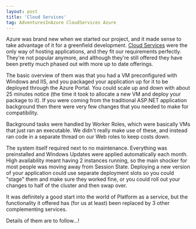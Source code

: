 ```yaml
---
layout: post
title: 'Cloud Services'
tag: AdventuresInAzure CloudServices Azure
---
```


Azure was brand new when we started our project, and it made sense to take advantage of it for a greenfield development. [Cloud Services](https://azure.microsoft.com/en-us/services/cloud-services/) were the only way of hosting applications, and they fit our requirements perfectly. They're not popular anymore, and although they're still offered they have been pretty much phased out with more up to date offerings.

The basic overview of them was that you had a VM preconfigured with Windows and IIS, and you packaged your application up for it to be deployed through the Azure Portal. You could scale up and down with about 25 minutes notice (the time it took to allocate a new VM and deploy your package to it). If you were coming from the traditional ASP.NET application background then there were very few changes that you needed to make for compatibility.

Background tasks were handled by Worker Roles, which were basically VMs that just ran an executable. We didn't really make use of these, and instead ran code in a separate thread on our Web roles to keep costs down. 

The system itself required next to no maintenance. Everything was preinstalled and Windows Updates were applied automatically each month. High availability meant having 2 instances running, so the main shocker for most people was moving away from Session State. Deploying a new version of your application could use separate deployment slots so you could "stage" them and make sure they worked fine, or you could roll out your changes to half of the cluster and then swap over. 

It was definitely a good start into the world of Platform as a service, but the functionality it offered has (for us at least) been replaced by 3 other complementing services. 

Details of them are to follow...! 